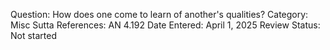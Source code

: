 Question: How does one come to learn of another's qualities?
Category: Misc
Sutta References: AN 4.192
Date Entered: April 1, 2025
Review Status: Not started